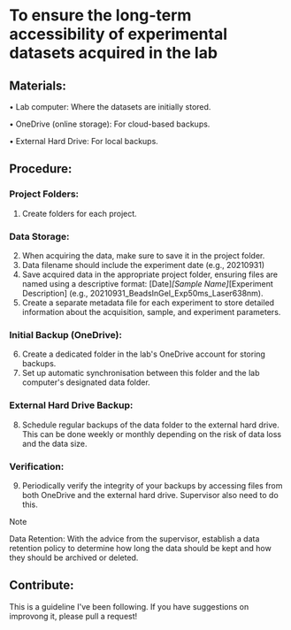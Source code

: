 # To ensure the long-term accessibility of experimental datasets acquired in the lab

## Materials:

• Lab computer: Where the datasets are initially stored.

• OneDrive (online storage): For cloud-based backups.

• External Hard Drive: For local backups.

## Procedure:

### Project Folders:
1. Create folders for each project.

### Data Storage:   
2. When acquiring the data, make sure to save it in the project folder.
3. Data filename should include the experiment date (e.g., 20210931)
4. Save acquired data in the appropriate project folder, ensuring files are named using a descriptive format: [Date]_[Sample Name]_[Experiment Description] (e.g., 20210931_BeadsInGel_Exp50ms_Laser638nm).
5. Create a separate metadata file for each experiment to store detailed information about the acquisition, sample, and experiment parameters.

### Initial Backup (OneDrive):
6. Create a dedicated folder in the lab's OneDrive account for storing backups.
7. Set up automatic synchronisation between this folder and the lab computer's designated data folder.

### External Hard Drive Backup:
8. Schedule regular backups of the data folder to the external hard drive. This can be done weekly or monthly depending on the risk of data loss and the data size.

### Verification:
9. Periodically verify the integrity of your backups by accessing files from both OneDrive and the external hard drive. Supervisor also need to do this. 

> [!NOTE]
> Data Retention: With the advice from the supervisor, establish a data retention policy to determine how long the data should be kept and how they should be archived or deleted.

## Contribute:
This is a guideline I've been following. If you have suggestions on improvong it, please pull a request!


